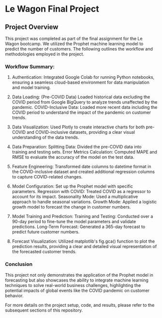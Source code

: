 
# Le Wagon Final Project

## Project Overview
This project was completed as part of the final assignment for the Le Wagon bootcamp. We utilized the Prophet machine learning model to predict the number of customers. The following outlines the workflow and methodologies employed in the project.


### Workflow Summary:

1) Authentication: 
Integrated Google Colab for running Python notebooks, ensuring a seamless cloud-based environment for data manipulation and model training.

2) Data Loading:
(Pre-COVID Data) Loaded historical data excluding the COVID period from Google BigQuery to analyze trends unaffected by the pandemic.
COVID-Inclusive Data: Loaded more recent data including the COVID period to understand the impact of the pandemic on customer trends.

3) Data Visualization:
Used Plotly to create interactive charts for both pre-COVID and COVID-inclusive datasets, providing a clear visual understanding of the data trends.

4) Data Preparation:
Splitting Data: Divided the pre-COVID data into training and testing sets.
Error Metrics Calculation: Computed MAPE and RMSE to evaluate the accuracy of the model on the test data.

5) Feature Engineering: 
Transformed date columns to datetime format in the COVID-inclusive dataset and created additional regression columns to capture COVID-related changes.

6) Model Configuration:
Set up the Prophet model with specific parameters.
Regression with COVID: Treated COVID as a regressor to account for its impact.
Seasonality Mode: Used a multiplicative approach to handle seasonal variations.
Growth Mode: Applied a logistic growth model to forecast the change in customer numbers.

7) Model Training and Prediction:
Training and Testing: Conducted over a 90-day period to fine-tune the model parameters and validate predictions.
Long-Term Forecast: Generated a 365-day forecast to predict future customer numbers.

8) Forecast Visualization: 
Utilized matplotlib's fig.gca() function to plot the prediction results, providing a clear and detailed visual representation of the forecasted customer trends.

### Conclusion
This project not only demonstrates the application of the Prophet model in forecasting but also showcases the ability to integrate machine learning techniques to solve real-world business challenges, highlighting the potential impacts of global events like the COVID pandemic on customer behavior.

For more details on the project setup, code, and results, please refer to the subsequent sections of this repository.

